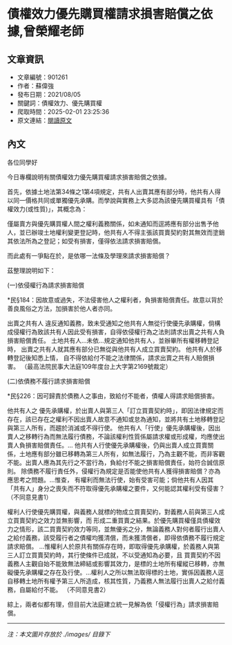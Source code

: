# 債權效力優先購買權請求損害賠償之依據,曾榮耀老師

## 文章資訊
- 文章編號：901261
- 作者：蘇偉強
- 發布日期：2021/08/05
- 關鍵詞：債權效力、優先購買權
- 爬取時間：2025-02-01 23:25:36
- 原文連結：[閱讀原文](https://real-estate.get.com.tw/Columns/detail.aspx?no=901261)

## 內文


各位同學好


今日專欄說明有關債權效力優先購買權請求損害賠償之依據。


首先，依據土地法第34條之1第4項規定，共有人出賣其應有部分時，他共有人得以同一價格共同或單獨優先承購。而學說與實務上大多認為該優先購買權具有「債權效力(或性質)」，其概念為：


僅屬賣方與優先購買權人間之權利義務關係，如未通知而逕將應有部分出售予他人，並已辦竣土地權利變更登記時，他共有人不得主張該買賣契約對其無效而塗銷其依法所為之登記；如受有損害，僅得依法請求損害賠償。


而此處有一爭點在於，是依哪一法條及學理來請求損害賠償？


茲整理說明如下：


(一)依侵權行為請求損害賠償


*民§184：因故意或過失，不法侵害他人之權利者，負損害賠償責任。故意以背於善良風俗之方法，加損害於他人者亦同。


出賣之共有人
違反通知義務，致未受通知之他共有人無從行使優先承購權，倘構成侵權行為致該共有人因此受有損害，自得依侵權行為之法則請求出賣之共有人負損害賠償責任。
土地共有人…未依…規定通知他共有人，並辦畢所有權移轉登記時，
出賣之共有人就其應有部分已無從與他共有人成立買賣契約。
他共有人於移轉登記後知悉上情，
自不得依給付不能之法律關係，請求出賣之共有人賠償損害。
（最高法院民事大法庭109年度台上大字第2169號裁定）


(二)依債務不履行請求損害賠償


*民§226：因可歸責於債務人之事由，致給付不能者，債權人得請求賠償損害。


他共有人之
優先承購權，於出賣人與第三人「訂立買賣契約時」，即因法律規定而存在，該已存在之權利不因出賣人故意不通知或怠為通知，並將共有土地移轉登記與第三人所有，而趨於消滅或不得行使。
他共有人「行使」優先承購權後，因出賣人之移轉行為而無法履行債務，不論該權利性質係屬請求權或形成權，均應使出賣人負損害賠償責任。…
他共有人行使優先承購權後，仍與出賣人成立買賣關係，土地應有部分雖已移轉為第三人所有，如無法履行，乃為主觀不能，而非客觀不能。出賣人應為其先行之不當行為，負給付不能之損害賠償責任，始符合誠信原則。
除債務不履行責任外，侵權行為規定是否能使他共有人獲得損害賠償？亦為應思考之問題。…惟查，
有權利而無法行使，始有受害可能；倘他共有人因其「共有人」身分之喪失而不符取得優先承購權之要件，又何能認其權利受有侵害？
（不同意見書1）


權利人行使優先購買權，與義務人就標的物成立買賣契約，對義務人前與第三人成立買賣契約之效力並無影響，而
形成二重買賣之結果。於優先購買權僅具債權效力之情形，該二買賣契約效力等同，並無優劣之分，無論義務人對何者履行出賣人之給付義務，該受履行者之債權均獲清償，而未獲清償者，即得依債務不履行規定請求賠償。
…惟權利人於原共有關係存在時，即取得優先承購權，於義務人與第三人訂立買賣契約時，其行使條件已成就，不以受通知為必要，且
買賣契約不因義務人主觀自始不能致無法締結或影響其效力，是標的土地所有權縱已移轉，亦無礙優先承購權之存在及行使。…權利人之所以無法取得標的土地，實係因義務人逕自移轉土地所有權予第三人所造成，核其性質，乃義務人無法履行出賣人之給付義務，自屬給付不能。
（不同意見書2）


綜上，兩者似都有理，但目前大法庭建立統一見解為依「侵權行為」請求損害賠償。

---
*注：本文圖片存放於 ./images/ 目錄下*
